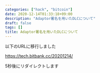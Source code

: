 ```yaml
---
categories: ["hack", "bitcoin"]
date: 2020-12-14T01:33:18+09:00
description: "Adaptor署名を用いたDLCについて"
draft: false
tags: []
title: Adaptor署名を用いたDLCについて
---
```


以下のURLに移行しました

<a href="https://tech.bitbank.cc/20201214/">https://tech.bitbank.cc/20201214/</a>

5秒後にリダイレクトします

<meta http-equiv="refresh" content="5;URL=https://tech.bitbank.cc/20201214/">
